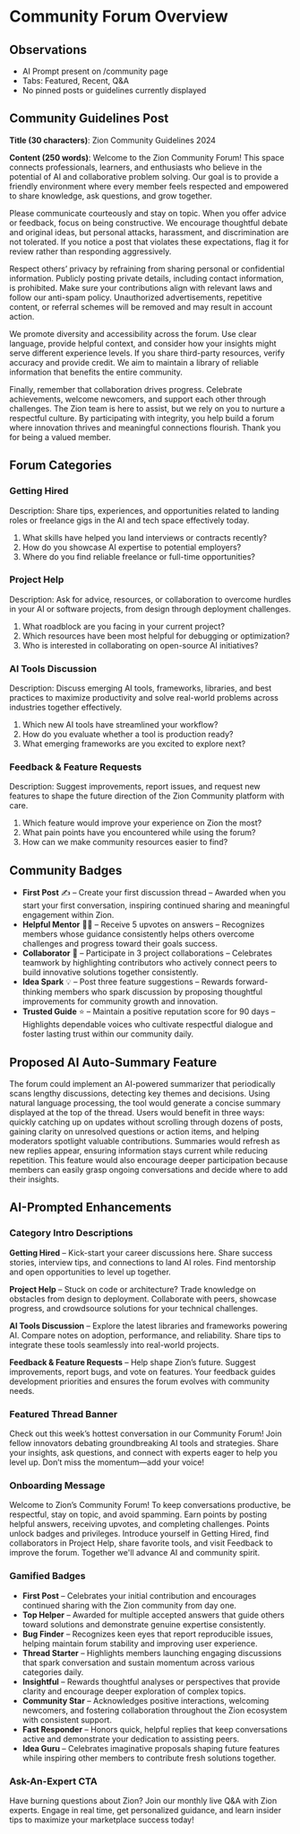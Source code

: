 # Community Forum Overview

## Observations
- AI Prompt present on /community page
- Tabs: Featured, Recent, Q&A
- No pinned posts or guidelines currently displayed

## Community Guidelines Post

**Title (30 characters)**: Zion Community Guidelines 2024

**Content (250 words)**:
Welcome to the Zion Community Forum! This space connects professionals, learners, and enthusiasts who believe in the potential of AI and collaborative problem solving. Our goal is to provide a friendly environment where every member feels respected and empowered to share knowledge, ask questions, and grow together.

Please communicate courteously and stay on topic. When you offer advice or feedback, focus on being constructive. We encourage thoughtful debate and original ideas, but personal attacks, harassment, and discrimination are not tolerated. If you notice a post that violates these expectations, flag it for review rather than responding aggressively.

Respect others’ privacy by refraining from sharing personal or confidential information. Publicly posting private details, including contact information, is prohibited. Make sure your contributions align with relevant laws and follow our anti-spam policy. Unauthorized advertisements, repetitive content, or referral schemes will be removed and may result in account action.

We promote diversity and accessibility across the forum. Use clear language, provide helpful context, and consider how your insights might serve different experience levels. If you share third-party resources, verify accuracy and provide credit. We aim to maintain a library of reliable information that benefits the entire community.

Finally, remember that collaboration drives progress. Celebrate achievements, welcome newcomers, and support each other through challenges. The Zion team is here to assist, but we rely on you to nurture a respectful culture. By participating with integrity, you help build a forum where innovation thrives and meaningful connections flourish. Thank you for being a valued member.

## Forum Categories

### Getting Hired
Description: Share tips, experiences, and opportunities related to landing roles or freelance gigs in the AI and tech space effectively today.
1. What skills have helped you land interviews or contracts recently?
2. How do you showcase AI expertise to potential employers?
3. Where do you find reliable freelance or full-time opportunities?

### Project Help
Description: Ask for advice, resources, or collaboration to overcome hurdles in your AI or software projects, from design through deployment challenges.
1. What roadblock are you facing in your current project?
2. Which resources have been most helpful for debugging or optimization?
3. Who is interested in collaborating on open-source AI initiatives?

### AI Tools Discussion
Description: Discuss emerging AI tools, frameworks, libraries, and best practices to maximize productivity and solve real-world problems across industries together effectively.
1. Which new AI tools have streamlined your workflow?
2. How do you evaluate whether a tool is production ready?
3. What emerging frameworks are you excited to explore next?

### Feedback & Feature Requests
Description: Suggest improvements, report issues, and request new features to shape the future direction of the Zion Community platform with care.
1. Which feature would improve your experience on Zion the most?
2. What pain points have you encountered while using the forum?
3. How can we make community resources easier to find?

## Community Badges
- **First Post** ✍️ – Create your first discussion thread – Awarded when you start your first conversation, inspiring continued sharing and meaningful engagement within Zion.
- **Helpful Mentor** 🧑‍🏫 – Receive 5 upvotes on answers – Recognizes members whose guidance consistently helps others overcome challenges and progress toward their goals success.
- **Collaborator** 🤝 – Participate in 3 project collaborations – Celebrates teamwork by highlighting contributors who actively connect peers to build innovative solutions together consistently.
- **Idea Spark** 💡 – Post three feature suggestions – Rewards forward-thinking members who spark discussion by proposing thoughtful improvements for community growth and innovation.
- **Trusted Guide** ⭐ – Maintain a positive reputation score for 90 days – Highlights dependable voices who cultivate respectful dialogue and foster lasting trust within our community daily.

## Proposed AI Auto-Summary Feature
The forum could implement an AI-powered summarizer that periodically scans lengthy discussions, detecting key themes and decisions. Using natural language processing, the tool would generate a concise summary displayed at the top of the thread. Users would benefit in three ways: quickly catching up on updates without scrolling through dozens of posts, gaining clarity on unresolved questions or action items, and helping moderators spotlight valuable contributions. Summaries would refresh as new replies appear, ensuring information stays current while reducing repetition. This feature would also encourage deeper participation because members can easily grasp ongoing conversations and decide where to add their insights.

## AI-Prompted Enhancements

### Category Intro Descriptions
**Getting Hired** – Kick-start your career discussions here. Share success stories, interview tips, and connections to land AI roles. Find mentorship and open opportunities to level up together.

**Project Help** – Stuck on code or architecture? Trade knowledge on obstacles from design to deployment. Collaborate with peers, showcase progress, and crowdsource solutions for your technical challenges.

**AI Tools Discussion** – Explore the latest libraries and frameworks powering AI. Compare notes on adoption, performance, and reliability. Share tips to integrate these tools seamlessly into real-world projects.

**Feedback & Feature Requests** – Help shape Zion’s future. Suggest improvements, report bugs, and vote on features. Your feedback guides development priorities and ensures the forum evolves with community needs.

### Featured Thread Banner
Check out this week’s hottest conversation in our Community Forum! Join fellow innovators debating groundbreaking AI tools and strategies. Share your insights, ask questions, and connect with experts eager to help you level up. Don’t miss the momentum—add your voice!

### Onboarding Message
Welcome to Zion’s Community Forum! To keep conversations productive, be respectful, stay on topic, and avoid spamming. Earn points by posting helpful answers, receiving upvotes, and completing challenges. Points unlock badges and privileges. Introduce yourself in Getting Hired, find collaborators in Project Help, share favorite tools, and visit Feedback to improve the forum. Together we'll advance AI and community spirit.

### Gamified Badges
- **First Post** – Celebrates your initial contribution and encourages continued sharing with the Zion community from day one.
- **Top Helper** – Awarded for multiple accepted answers that guide others toward solutions and demonstrate genuine expertise consistently.
- **Bug Finder** – Recognizes keen eyes that report reproducible issues, helping maintain forum stability and improving user experience.
- **Thread Starter** – Highlights members launching engaging discussions that spark conversation and sustain momentum across various categories daily.
- **Insightful** – Rewards thoughtful analyses or perspectives that provide clarity and encourage deeper exploration of complex topics.
- **Community Star** – Acknowledges positive interactions, welcoming newcomers, and fostering collaboration throughout the Zion ecosystem with consistent support.
- **Fast Responder** – Honors quick, helpful replies that keep conversations active and demonstrate your dedication to assisting peers.
- **Idea Guru** – Celebrates imaginative proposals shaping future features while inspiring other members to contribute fresh solutions together.

### Ask-An-Expert CTA
Have burning questions about Zion? Join our monthly live Q&A with Zion experts. Engage in real time, get personalized guidance, and learn insider tips to maximize your marketplace success today!


